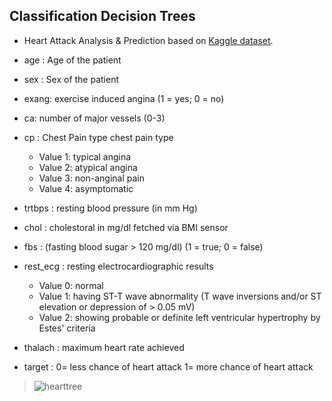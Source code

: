 ## Classification Decision Trees
- Heart Attack Analysis & Prediction based on <a href='https://www.kaggle.com/rashikrahmanpritom/heart-attack-analysis-prediction-dataset'>Kaggle dataset</a>.
 
- age : Age of the patient
- sex : Sex of the patient
- exang: exercise induced angina (1 = yes; 0 = no)
- ca: number of major vessels (0-3)
- cp : Chest Pain type chest pain type
  - Value 1: typical angina
  - Value 2: atypical angina
  - Value 3: non-anginal pain
  - Value 4: asymptomatic
- trtbps : resting blood pressure (in mm Hg)
- chol : cholestoral in mg/dl fetched via BMI sensor
- fbs : (fasting blood sugar > 120 mg/dl) (1 = true; 0 = false)
- rest_ecg : resting electrocardiographic results
  - Value 0: normal
  - Value 1: having ST-T wave abnormality (T wave inversions and/or ST elevation or depression of > 0.05 mV)
  - Value 2: showing probable or definite left ventricular hypertrophy by Estes' criteria
- thalach : maximum heart rate achieved
- target : 0= less chance of heart attack 1= more chance of heart attack
> ![hearttree](https://user-images.githubusercontent.com/77120507/154788836-f6004ef7-741f-4b64-9efe-92037ca7c1ef.png)

